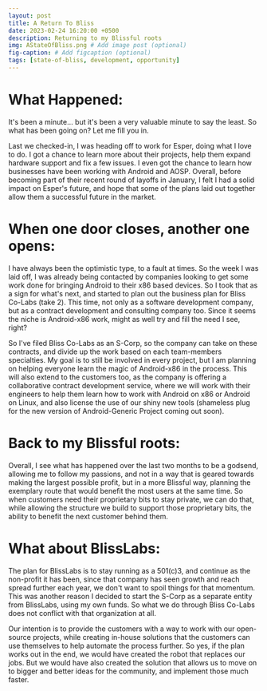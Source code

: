 ```yaml
---
layout: post
title: A Return To Bliss
date: 2023-02-24 16:20:00 +0500
description: Returning to my Blissful roots
img: AStateOfBliss.png # Add image post (optional)
fig-caption: # Add figcaption (optional)
tags: [state-of-bliss, development, opportunity]
---
```

# What Happened: 

It's been a minute... but it's been a very valuable minute to say the least. So what has been going on? Let me fill you in. 

Last we checked-in, I was heading off to work for Esper, doing what I love to do. I got a chance to learn more about their projects, help them expand hardware support and fix a few issues. I even got the chance to learn how businesses have been working with Android and AOSP. Overall, before becoming part of their recent round of layoffs in January, I felt I had a solid impact on Esper's future, and hope that some of the plans laid out together allow them a successful future in the market. 

# When one door closes, another one opens:

I have always been the optimistic type, to a fault at times. So the week I was laid off, I was already being contacted by companies looking to get some work done for bringing Android to their x86 based devices. So I took that as a sign for what's next, and started to plan out the business plan for Bliss Co-Labs (take 2). This time, not only as a software development company, but as a contract development and consulting company too. Since it seems the niche is Android-x86 work, might as well try and fill the need I see, right?

So I've filed Bliss Co-Labs as an S-Corp, so the company can take on these contracts, and divide up the work based on each team-members specialties. My goal is to still be involved in every project, but I am planning on helping everyone learn the magic of Android-x86 in the process. This will also extend to the customers too, as the company is offering a collaborative contract development service, where we will work with their engineers to help them learn how to work with Android on x86 or Android on Linux, and also license the use of our shiny new tools (shameless plug for the new version of Android-Generic Project coming out soon). 

# Back to my Blissful roots:

Overall, I see what has happened over the last two months to be a godsend, allowing me to follow my passions, and not in a way that is geared towards making the largest possible profit, but in a more Blissful way, planning the exemplary route that would benefit the most users at the same time. So when customers need their proprietary bits to stay private, we can do that, while allowing the structure we build to support those proprietary bits, the ability to benefit the next customer behind them.

# What about BlissLabs:

The plan for BlissLabs is to stay running as a 501(c)3, and continue as the non-profit it has been, since that company has seen growth and reach spread further each year, we don't want to spoil things for that momentum. This was another reason I decided to start the S-Corp as a separate entity from BlissLabs, using my own funds. So what we do through Bliss Co-Labs does not conflict with that organization at all. 

Our intention is to provide the customers with a way to work with our open-source projects, while creating in-house solutions that the customers can use themselves to help automate the process further. So yes, if the plan works out in the end, we would have created the robot that replaces our jobs. But we would have also created the solution that allows us to move on to bigger and better ideas for the community, and implement those much faster. 

